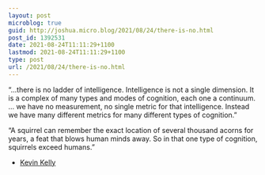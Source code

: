 ```yaml
---
layout: post
microblog: true
guid: http://joshua.micro.blog/2021/08/24/there-is-no.html
post_id: 1392531
date: 2021-08-24T11:11:29+1100
lastmod: 2021-08-24T11:11:29+1100
type: post
url: /2021/08/24/there-is-no.html
---
```

“...there is no ladder of intelligence. Intelligence is not a single dimension. It is a complex of many types and modes of cognition, each one a continuum. … we have no measurement, no single metric for that intelligence. Instead we have many different metrics for many different types of cognition.”

“A squirrel can remember the exact location of several thousand acorns for years, a feat that blows human minds away. So in that one type of cognition, squirrels exceed humans.”

- [Kevin Kelly](https://www.wired.com/2017/04/the-myth-of-a-superhuman-ai/)
